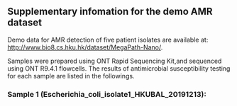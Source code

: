 ## Supplementary infomation for the demo AMR dataset
  
Demo data for AMR detection of five patient isolates are available at:  
http://www.bio8.cs.hku.hk/dataset/MegaPath-Nano/.  

Samples were prepared using ONT Rapid Sequencing Kit,and sequenced using ONT R9.4.1 flowcells. The results of antimicrobial susceptibility testing for each sample are listed in the followings.

 ### Sample 1 (Escherichia_coli_isolate1_HKUBAL_20191213):
 
 
